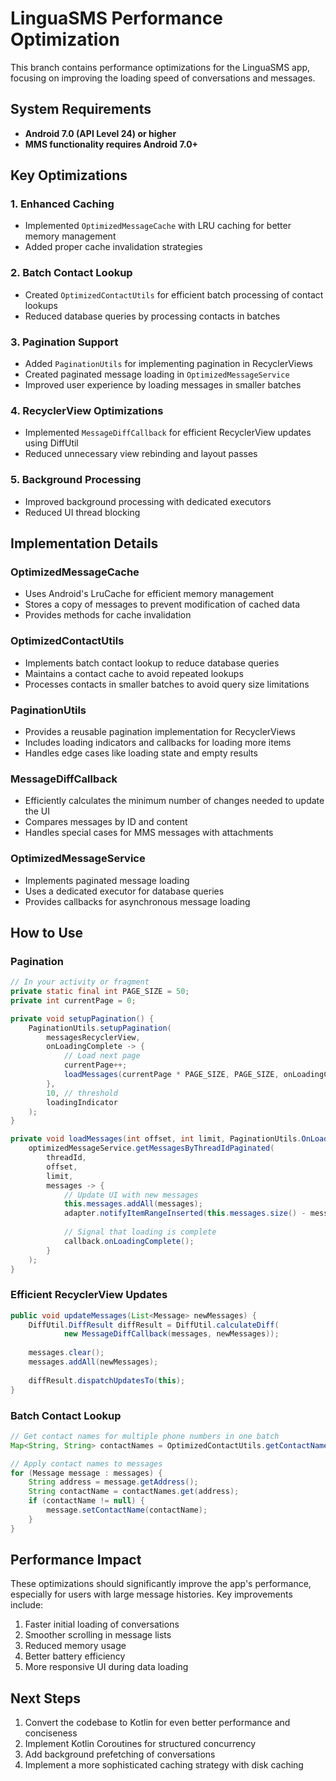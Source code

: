 # LinguaSMS Performance Optimization

This branch contains performance optimizations for the LinguaSMS app, focusing on improving the loading speed of conversations and messages.

## System Requirements

- **Android 7.0 (API Level 24) or higher**
- **MMS functionality requires Android 7.0+**

## Key Optimizations

### 1. Enhanced Caching
- Implemented `OptimizedMessageCache` with LRU caching for better memory management
- Added proper cache invalidation strategies

### 2. Batch Contact Lookup
- Created `OptimizedContactUtils` for efficient batch processing of contact lookups
- Reduced database queries by processing contacts in batches

### 3. Pagination Support
- Added `PaginationUtils` for implementing pagination in RecyclerViews
- Created paginated message loading in `OptimizedMessageService`
- Improved user experience by loading messages in smaller batches

### 4. RecyclerView Optimizations
- Implemented `MessageDiffCallback` for efficient RecyclerView updates using DiffUtil
- Reduced unnecessary view rebinding and layout passes

### 5. Background Processing
- Improved background processing with dedicated executors
- Reduced UI thread blocking

## Implementation Details

### OptimizedMessageCache
- Uses Android's LruCache for efficient memory management
- Stores a copy of messages to prevent modification of cached data
- Provides methods for cache invalidation

### OptimizedContactUtils
- Implements batch contact lookup to reduce database queries
- Maintains a contact cache to avoid repeated lookups
- Processes contacts in smaller batches to avoid query size limitations

### PaginationUtils
- Provides a reusable pagination implementation for RecyclerViews
- Includes loading indicators and callbacks for loading more items
- Handles edge cases like loading state and empty results

### MessageDiffCallback
- Efficiently calculates the minimum number of changes needed to update the UI
- Compares messages by ID and content
- Handles special cases for MMS messages with attachments

### OptimizedMessageService
- Implements paginated message loading
- Uses a dedicated executor for database queries
- Provides callbacks for asynchronous message loading

## How to Use

### Pagination
```java
// In your activity or fragment
private static final int PAGE_SIZE = 50;
private int currentPage = 0;

private void setupPagination() {
    PaginationUtils.setupPagination(
        messagesRecyclerView,
        onLoadingComplete -> {
            // Load next page
            currentPage++;
            loadMessages(currentPage * PAGE_SIZE, PAGE_SIZE, onLoadingComplete);
        },
        10, // threshold
        loadingIndicator
    );
}

private void loadMessages(int offset, int limit, PaginationUtils.OnLoadingCompleteCallback callback) {
    optimizedMessageService.getMessagesByThreadIdPaginated(
        threadId,
        offset,
        limit,
        messages -> {
            // Update UI with new messages
            this.messages.addAll(messages);
            adapter.notifyItemRangeInserted(this.messages.size() - messages.size(), messages.size());
            
            // Signal that loading is complete
            callback.onLoadingComplete();
        }
    );
}
```

### Efficient RecyclerView Updates
```java
public void updateMessages(List<Message> newMessages) {
    DiffUtil.DiffResult diffResult = DiffUtil.calculateDiff(
            new MessageDiffCallback(messages, newMessages));
    
    messages.clear();
    messages.addAll(newMessages);
    
    diffResult.dispatchUpdatesTo(this);
}
```

### Batch Contact Lookup
```java
// Get contact names for multiple phone numbers in one batch
Map<String, String> contactNames = OptimizedContactUtils.getContactNamesForNumbers(context, phoneNumbers);

// Apply contact names to messages
for (Message message : messages) {
    String address = message.getAddress();
    String contactName = contactNames.get(address);
    if (contactName != null) {
        message.setContactName(contactName);
    }
}
```

## Performance Impact

These optimizations should significantly improve the app's performance, especially for users with large message histories. Key improvements include:

1. Faster initial loading of conversations
2. Smoother scrolling in message lists
3. Reduced memory usage
4. Better battery efficiency
5. More responsive UI during data loading

## Next Steps

1. Convert the codebase to Kotlin for even better performance and conciseness
2. Implement Kotlin Coroutines for structured concurrency
3. Add background prefetching of conversations
4. Implement a more sophisticated caching strategy with disk caching